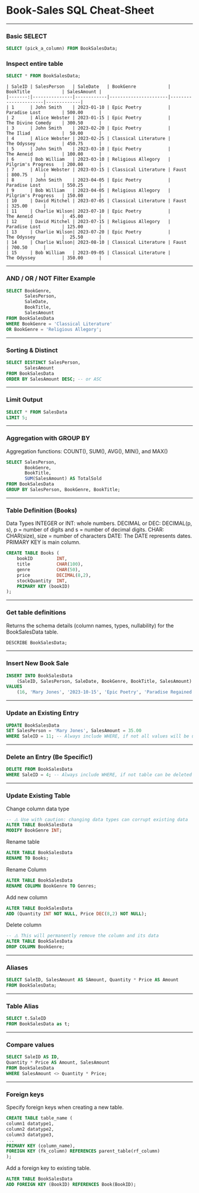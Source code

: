 # Book‑Sales SQL Cheat‑Sheet
---
### Basic SELECT
```sql
SELECT (pick_a_column) FROM BookSalesData;
```
### Inspect entire table
```sql
SELECT * FROM BookSalesData;
```
```
| SaleID | SalesPerson   | SaleDate   | BookGenre            | BookTitle            | SalesAmount |
|-------:|---------------|------------|----------------------|----------------------|-------------|
| 1      | John Smith    | 2023‑01‑10 | Epic Poetry          | Paradise Lost        | 500.00      |
| 2      | Alice Webster | 2023‑01‑15 | Epic Poetry          | The Divine Comedy    | 300.50      |
| 3      | John Smith    | 2023‑02‑20 | Epic Poetry          | The Iliad            |  50.00      |
| 4      | Alice Webster | 2023‑02‑25 | Classical Literature | The Odyssey          | 450.75      |
| 5      | John Smith    | 2023‑03‑10 | Epic Poetry          | The Aeneid           | 100.00      |
| 6      | Bob William   | 2023‑03‑10 | Religious Allegory   | Pilgrim's Progress   | 200.00      |
| 7      | Alice Webster | 2023‑03‑15 | Classical Literature | Faust                | 800.75      |
| 8      | John Smith    | 2023‑04‑05 | Epic Poetry          | Paradise Lost        | 550.25      |
| 9      | Bob William   | 2023‑04‑05 | Religious Allegory   | Pilgrim's Progress   | 150.00      |
| 10     | David Mitchel | 2023‑07‑05 | Classical Literature | Faust                | 325.00      |
| 11     | Charlie Wilson| 2023‑07‑10 | Epic Poetry          | The Aeneid           |  45.00      |
| 12     | David Mitchel | 2023‑07‑15 | Religious Allegory   | Paradise Lost        | 125.00      |
| 13     | Charlie Wilson| 2023‑07‑20 | Epic Poetry          | The Odyssey          |  25.50      |
| 14     | Charlie Wilson| 2023‑08‑10 | Classical Literature | Faust                | 700.50      |
| 15     | Bob William   | 2023‑09‑05 | Classical Literature | The Odyssey          | 350.00      |
```

---

### AND / OR / NOT Filter Example
```sql
SELECT BookGenre,
       SalesPerson,
       SaleDate,
       BookTitle,
       SalesAmount
FROM BookSalesData
WHERE BookGenre = 'Classical Literature'
OR BookGenre = 'Religious Allegory';
```

---

### Sorting & Distinct
```sql
SELECT DISTINCT SalesPerson,
       SalesAmount
FROM BookSalesData
ORDER BY SalesAmount DESC; -- or ASC
```

---

### Limit Output
```sql
SELECT * FROM SalesData
LIMIT 5;
```

---

### Aggregation with GROUP BY
Aggregation functions: COUNT(), SUM(), AVG(), MIN(), and MAX()
```sql
SELECT SalesPerson,
       BookGenre,
       BookTitle,
       SUM(SalesAmount) AS TotalSold
FROM BookSalesData
GROUP BY SalesPerson, BookGenre, BookTitle;
```

---

### Table Definition (Books)
Data Types
INTEGER or INT: whole numbers.
DECIMAL or DEC: DECIMAL(p, s), p = number of digits and s = number of decimal digits.
CHAR: CHAR(size), size = number of characters
DATE: The DATE represents dates.
PRIMARY KEY is main column.
```sql
CREATE TABLE Books (
    bookID         INT,
    title          CHAR(100),
    genre          CHAR(50),
    price          DECIMAL(8,2),
    stockQuantity  INT,
    PRIMARY KEY (bookID)
);
```

---

### Get table definitions
Returns the schema details (column names, types, nullability) for the BookSalesData table.
```sql
DESCRIBE BookSalesData;
```

---

### Insert New Book Sale
```sql
INSERT INTO BookSalesData
    (SaleID, SalesPerson, SaleDate, BookGenre, BookTitle, SalesAmount)
VALUES
    (16, 'Mary Jones', '2023‑10‑15', 'Epic Poetry', 'Paradise Regained', 800.00);
```

---

### Update an Existing Entry
```sql
UPDATE BookSalesData
SET SalesPerson = 'Mary Jones', SalesAmount = 35.00
WHERE SaleID = 11; -- Always include WHERE, if not all values will be updated
```

---

### Delete an Entry (Be Specific!)
```sql
DELETE FROM BookSalesData
WHERE SaleID = 4; -- Always include WHERE, if not table can be deleted
```

---

### Update Existing Table
Change column data type
```sql
-- ⚠️ Use with caution: changing data types can corrupt existing data
ALTER TABLE BookSalesData
MODIFY BookGenre INT;
```

Rename table
```sql
ALTER TABLE BookSalesData
RENAME TO Books;
```

Rename Column
```sql
ALTER TABLE BookSalesData
RENAME COLUMN BookGenre TO Genres;
```

Add new column
```sql
ALTER TABLE BookSalesData
ADD (Quantity INT NOT NULL, Price DEC(8,2) NOT NULL);
```

Delete column
```sql
-- ⚠️ This will permanently remove the column and its data
ALTER TABLE BookSalesData
DROP COLUMN BookGenre;
```

---

### Aliases
```sql
SELECT SaleID, SalesAmount AS SAmount, Quantity * Price AS Amount
FROM BookSalesData;
```

---

### Table Alias
```sql
SELECT t.SaleID
FROM BookSalesData as t;
```

---

### Compare values
```sql
SELECT SaleID AS ID,
Quantity * Price AS Amount, SalesAmount
FROM BookSalesData
WHERE SalesAmount <> Quantity * Price;
```

---

### Foreign keys
Specify foreign keys when creating a new table.
```sql
CREATE TABLE table_name (
column1 datatype1,
column2 datatype2,
column3 datatype3,
...
PRIMARY KEY (column_name),
FOREIGN KEY (fk_column) REFERENCES parent_table(rf_column)
);
```
Add a foreign key to existing table.
```sql
ALTER TABLE BookSalesData
ADD FOREIGN KEY (BookID) REFERENCES Book(BookID);
```
